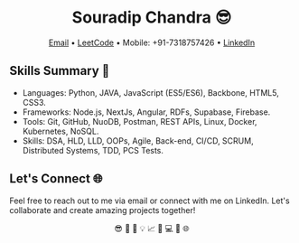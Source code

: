 <!-- Header Section -->
<h1 align="center">Souradip Chandra 😎</h1>
<p align="center">
  <a href="mailto:souradip.chandra97@gmail.com">Email</a> •
  <a href="https://leetcode.com/SOURADIP22">LeetCode</a> •
  Mobile: +91-7318757426 •
  <a href="https://linkedin.com/in/souradip">LinkedIn</a>
</p>

<!-- Skills Section -->
<h2>Skills Summary 🚀</h2>
<ul>
  <li>Languages: Python, JAVA, JavaScript (ES5/ES6), Backbone, HTML5, CSS3.</li>
  <li>Frameworks: Node.js, NextJs, Angular, RDFs, Supabase, Firebase.</li>
  <li>Tools: Git, GitHub, NuoDB, Postman, REST APIs, Linux, Docker, Kubernetes, NoSQL.</li>
  <li>Skills: DSA, HLD, LLD, OOPs, Agile, Back-end, CI/CD, SCRUM, Distributed Systems, TDD, PCS Tests.</li>
</ul>


<!-- Footer Section -->
<h2>Let's Connect 🌐</h2>
<p>Feel free to reach out to me via email or connect with me on LinkedIn. Let's collaborate and create amazing projects together!</p>

<!-- Emojis -->
<p align="center">
  😎 🚀 💼 💡 📈 🔄 💻 🔐 🌐
</p>

